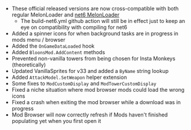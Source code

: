 - These official released versions are now cross-compatible with both regular MelonLoader and [net6 MelonLoader](https://github.com/LavaGang/MelonLoader/actions/workflows/build.yml?query=branch%3Acoreclr-reborn)
  - The build-net6.yml github action will still be in effect just to keep an eye on compatibility with compiling for net6
- Added a spinner icons for when background tasks are in progress in mods menu / browser
- Added the `OnGameDataLoaded` hook
- Added `BloonsMod.AddContent` methods
- Prevented non-vanilla towers from being chosen for Insta Monkeys (theoretically)
- Updated VanillaSprites for v33 and added a `ByName` string lookup
- Added `AttackModel.SetWeapon` helper extension
- Some fixes to `ModCustomDisplay` and `ModTowerCustomDisplay`
- Fixed a niche situation where mod browser mods could load the wrong icons
- Fixed a crash when exiting the mod browser while a download was in progress
- Mod Browser will now correctly refresh if Mods haven't finished populating yet when you first open it